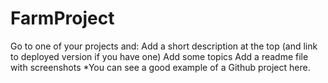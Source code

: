 # FarmProject
Go to one of your projects and:
Add a short description at the top (and link to deployed version if you have one)
Add some topics
Add a readme file with screenshots
*You can see a good example of a Github project here.
